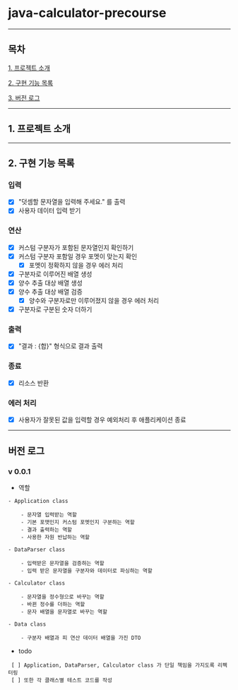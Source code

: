 # java-calculator-precourse

---

## 목차

[1. 프로젝트 소개](#1.-프로젝트-소개)

[2. 구현 기능 목록](#2.-구현-기능-목록)

[3. 버전 로그](#3.-버전-로그)

---

## 1. 프로젝트 소개

---

## 2. 구현 기능 목록

### 입력

- [x] "덧셈할 문자열을 입력해 주세요." 를 출력
- [x] 사용자 데이터 입력 받기

### 연산

- [x] 커스텀 구분자가 포함된 문자열인지 확인하기
- [x] 커스텀 구분자 포함일 경우 포멧이 맞는지 확인
    - [x] 포멧이 정확하지 않을 경우 에러 처리
- [x] 구분자로 이루어진 배열 생성
- [x] 양수 추출 대상 배열 생성
- [x] 양수 추출 대상 배열 검증
    - [x] 양수와 구분자로만 이루어졌지 않을 경우 에러 처리
- [x] 구분자로 구분된 숫자 더하기

### 출력

- [x] "결과 : {합}" 형식으로 결과 출력

### 종료

- [x] 리소스 반환

### 에러 처리

- [x] 사용자가 잘못된 값을 입력할 경우 예외처리 후 애플리케이션 종료

---

## 버전 로그

### v 0.0.1

- 역할

```text
- Application class

    - 문자열 입력받는 역할
    - 기본 포맷인지 커스텀 포멧인지 구분하는 역할
    - 결과 출력하는 역할
    - 사용한 자원 반납하는 역할

- DataParser class

    - 입력받은 문자열을 검증하는 역할
    - 입력 받은 문자열을 구분자와 데이터로 파싱하는 역할

- Calculator class

    - 문자열을 정수형으로 바꾸는 역할
    - 바뀐 정수를 더하는 역할
    - 문자 배열을 문자열로 바꾸는 역할

- Data class

    - 구분자 배열과 피 연산 데이터 배열을 가진 DTO
```

- todo

```text
 [ ] Application, DataParser, Calculator class 가 단일 책임을 가지도록 리펙터링
 [ ] 또한 각 클래스별 테스트 코드를 작성
```